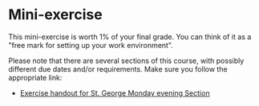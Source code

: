 # Mini-exercise #

This mini-exercise is worth 1% of your final grade. You can think of it as a "free mark for setting up your work environment".

Please note that there are several sections of this course, with possibly different due dates and/or requirements. Make sure you follow the appropriate link:

 * [Exercise handout for St. George Monday evening Section](https://github.com/csc301-fall2014/mini-exercise/tree/st-george-monday-section)
